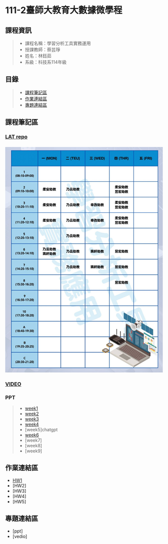 # 111-2臺師大教育大數據微學程

## 課程資訊
> + 課程名稱：學習分析工具實務運用
> + 授課教師：蔡芸琤
> + 姓名：林鈺茹
> + 系級：科技系114年級
## 目錄
> + [課程筆記區](https://github.com/Lindergithub/LAT/edit/main/README.md#%E8%AA%B2%E7%A8%8B%E7%AD%86%E8%A8%98%E5%8D%80)
> + [作業連結區](https://github.com/Lindergithub/LAT/edit/main/README.md#%E4%BD%9C%E6%A5%AD%E9%80%A3%E7%B5%90%E5%8D%80)
> + [專題連結區](https://github.com/Lindergithub/LAT/edit/main/README.md#%E5%B0%88%E9%A1%8C%E9%80%A3%E7%B5%90%E5%8D%80)
## 課程筆記區
### [LAT repo](https://docs.google.com/spreadsheets/d/e/2PACX-1vT_zJV6gYfbNv8irou82vBJjx76eTwu8-oBLzV5VlQhuD8eNychjpKbTCAZgGJKv5og303hZdXX_ygo/pubhtml#)
### ![助教時間](001.jpg)
### [VIDEO](https://www.youtube.com/playlist?list=PLH3VeiMX0ckiBTEYePXLZl7kMlbC--bZt)
### PPT
> + [week1](https://docs.google.com/presentation/d/e/2PACX-1vSInSmBw4pmnFj-4BoVDQcXDkXJ23WMGXBWPkHTTm99t0rigaeIYzMpjC8Q7nKu9SZWeNAs6q1Wy5ZE/pub?start=false&loop=false&delayms=3000&slide=id.g208849b0d5d_1_43)
> + [week2](https://docs.google.com/presentation/d/e/2PACX-1vT-TbdyqnFFYyOREkTHFGj8OMr3z4-77otHUtDB1PZk_hy4H1sO0_ZXdsaTg1qping-CP_2kEhcvlu0/pub?start=false&loop=false&delayms=3000&slide=id.p)
> + [week3](https://docs.google.com/presentation/d/e/2PACX-1vRQ-QbIIGrpvbC7PkYFtWhT8hhT2pREfIYP5OxiYPF125Ag1u4ln-f7EKR_znsU-bM1z-RrxFY3qHba/pub?start=false&loop=false&delayms=3000&slide=id.p)
> + [week4](https://docs.google.com/presentation/d/e/2PACX-1vQTkndQGs2LVuR27vv0lbSpZPKY6j-7pNcF4SvSTZhflcTOi2XxCp8iSFgxiX5KoB61cI9ZPZix8Vn5/pub?start=false&loop=false&delayms=3000&slide=id.p)
> + [week5]chatgpt
> + [week6](https://docs.google.com/presentation/d/e/2PACX-1vSF3Y3YNF7rwKxFz4tKxHwZY1qOdM17iDWN9emYrDkXIHYdIDXxOtS2j5sfq18HPO6w4-ye7ekB9lvN/pub?start=false&loop=false&delayms=3000&slide=id.p)
> + [week7]
> + [week8]
> + [week9]


## 作業連結區
+ [HW1](https://github.com/Lindergithub/LAT/blob/main/lat_hw1.ipynb)
+ [HW2]
+ [HW3]
+ [HW4]
+ [HW5]
## 專題連結區
+ [ppt]
+ [vedio]
